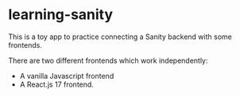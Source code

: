 # learning-sanity
This is a toy app to practice connecting a Sanity backend with some frontends.

There are two different frontends which work independently:
- A vanilla Javascript frontend
- A React.js 17 frontend.
